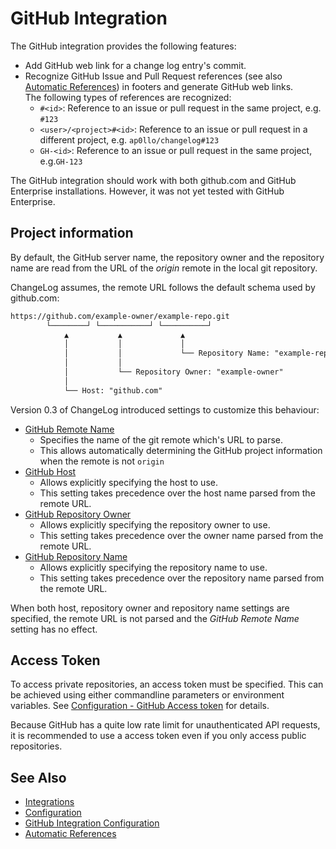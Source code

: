 # GitHub Integration

The GitHub integration provides the following features:

- Add GitHub web link for a change log entry's commit.
- Recognize GitHub Issue and Pull Request references (see also [Automatic References](../auto-references.md)) in footers and generate GitHub web links.<br>
  The following types of references are recognized:
  - `#<id>`: Reference to an issue or pull request in the same project, e.g. `#123`
  - `<user>/<project>#<id>`: Reference to an issue or pull request in a different project, e.g. `ap0llo/changelog#123`
  - `GH-<id>`: Reference to an issue or pull request in the same project, e.g.`GH-123`

The GitHub integration should work with both github.com and GitHub Enterprise
installations. However, it was not yet tested with GitHub Enterprise.

## Project information

By default, the GitHub server name, the repository owner and the repository name are read from the URL of the *origin* remote in the local git repository.

ChangeLog assumes, the remote URL follows the default schema used by github.com:

```txt
https://github.com/example-owner/example-repo.git
        └────────┘ └───────────┘ └──────────┘
            ▲           ▲             ▲
            │           │             │
            │           │             └── Repository Name: "example-repo"
            │           │
            │           └── Repository Owner: "example-owner"
            │
            └── Host: "github.com"
```

Version 0.3 of ChangeLog introduced settings to customize this behaviour:

- [GitHub Remote Name](../configuration/settings/github-integration.md#github-remote-name)
  - Specifies the name of the git remote which's URL to parse.
  - This allows automatically determining the GitHub project information when the remote is not `origin`
- [GitHub Host](../configuration/settings/github-integration.md#github-host)
  - Allows explicitly specifying the host to use.
  - This setting takes precedence over the host name parsed from the remote URL.
- [GitHub Repository Owner](../configuration/settings/github-integration.md#github-repository-owner)
  - Allows explicitly specifying the repository owner to use.
  - This setting takes precedence over the owner name parsed from the remote URL.
- [GitHub Repository Name](../configuration/settings/github-integration.md#github-repository-name)
  - Allows explicitly specifying the repository name to use.
  - This setting takes precedence over the repository name parsed from the remote URL.

When both host, repository owner and repository name settings are specified, the remote URL is not parsed and the *GitHub Remote Name* setting has no effect.

## Access Token

To access private repositories, an access token must be specified.
This can be achieved using either commandline parameters or environment variables. See [Configuration - GitHub Access token](../configuration/settings/github-integration.md#github-access-token) for details.

Because GitHub has a quite low rate limit for unauthenticated API requests, it is recommended to use a access token even if you only access public repositories.

## See Also

- [Integrations](../integrations.md)
- [Configuration](../configuration.md)
- [GitHub Integration Configuration](../configuration/settings/github-integration.md)
- [Automatic References](../auto-references.md)